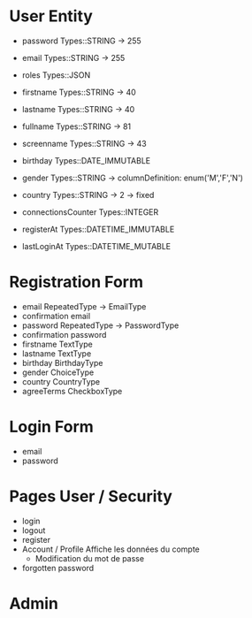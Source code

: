 # User Entity

- password                  Types::STRING -> 255
- email                     Types::STRING -> 255
- roles                     Types::JSON

- firstname                 Types::STRING -> 40
- lastname                  Types::STRING -> 40
- fullname                  Types::STRING -> 81
- screenname                Types::STRING -> 43
- birthday                  Types::DATE_IMMUTABLE
- gender                    Types::STRING -> columnDefinition: enum('M','F','N')
- country                   Types::STRING -> 2 -> fixed
- connectionsCounter        Types::INTEGER

- registerAt                Types::DATETIME_IMMUTABLE
- lastLoginAt               Types::DATETIME_MUTABLE


# Registration Form

- email                     RepeatedType -> EmailType
- confirmation email
- password                  RepeatedType -> PasswordType
- confirmation password
- firstname                 TextType
- lastname                  TextType
- birthday                  BirthdayType
- gender                    ChoiceType
- country                   CountryType
- agreeTerms                CheckboxType


# Login Form

- email
- password


# Pages User / Security

- login
- logout
- register
- Account / Profile
    Affiche les données du compte
    + Modification du mot de passe
- forgotten password


# Admin